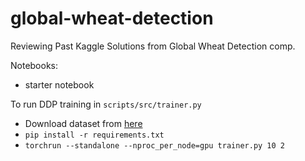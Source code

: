 # global-wheat-detection

Reviewing Past Kaggle Solutions from Global Wheat Detection comp.

Notebooks:
- starter notebook

To run DDP training in `scripts/src/trainer.py`

- Download dataset from [here](https://www.kaggle.com/competitions/global-wheat-detection/data)
- `pip install -r requirements.txt`
- `torchrun --standalone --nproc_per_node=gpu trainer.py 10 2` 

